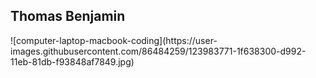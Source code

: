 <h2> Thomas Benjamin </h2>
![computer-laptop-macbook-coding](https://user-images.githubusercontent.com/86484259/123983771-1f638300-d992-11eb-81db-f93848af7849.jpg)
